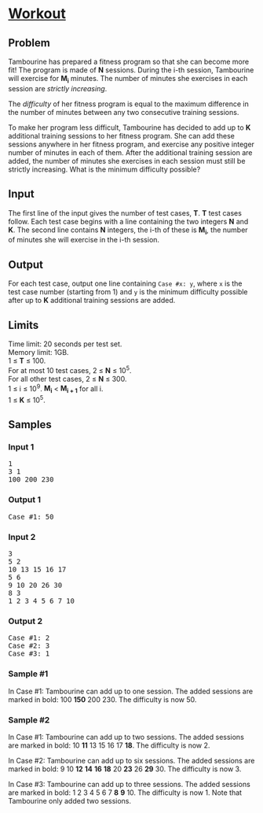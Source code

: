 # [Workout](https://codingcompetitions.withgoogle.com/kickstart/round/000000000019ffc7/00000000001d3f5b)
## Problem
Tambourine has prepared a fitness program so that she can become more fit! The program is made of **N** sessions. During the i-th session, Tambourine will exercise for **M<sub>i</sub>** minutes. The number of minutes she exercises in each session are *strictly increasing*.

The *difficulty* of her fitness program is equal to the maximum difference in the number of minutes between any two consecutive training sessions.

To make her program less difficult, Tambourine has decided to add up to **K** additional training sessions to her fitness program. She can add these sessions anywhere in her fitness program, and exercise any positive integer number of minutes in each of them. After the additional training session are added, the number of minutes she exercises in each session must still be strictly increasing. What is the minimum difficulty possible?

## Input
The first line of the input gives the number of test cases, **T**. **T** test cases follow. Each test case begins with a line containing the two integers **N** and **K**. The second line contains **N** integers, the i-th of these is **M<sub>i</sub>**, the number of minutes she will exercise in the i-th session.

## Output
For each test case, output one line containing `Case #x: y`, where `x` is the test case number (starting from 1) and `y` is the minimum difficulty possible after up to **K** additional training sessions are added.

## Limits
Time limit: 20 seconds per test set.  
Memory limit: 1GB.  
1 ≤ **T** ≤ 100.  
For at most 10 test cases, 2 ≤ **N** ≤ 10<sup>5</sup>.  
For all other test cases, 2 ≤ **N** ≤ 300.  
1 ≤ i ≤ 10<sup>9</sup>.
**M<sub>i</sub>** < **M<sub>i + 1</sub>** for all i.  
1 ≤ **K** ≤ 10<sup>5</sup>.

## Samples
### Input 1
<pre>
1
3 1
100 200 230
</pre>

### Output 1
<pre>
Case #1: 50
</pre>

### Input 2
<pre>
3
5 2
10 13 15 16 17
5 6
9 10 20 26 30
8 3
1 2 3 4 5 6 7 10
</pre>

### Output 2
<pre>
Case #1: 2
Case #2: 3
Case #3: 1
</pre>

### Sample #1
In Case #1: Tambourine can add up to one session. The added sessions are marked in bold: 100 **150** 200 230. The difficulty is now 50. 

### Sample #2
In Case #1: Tambourine can add up to two sessions. The added sessions are marked in bold: 10 **11** 13 15 16 17 **18**. The difficulty is now 2.

In Case #2: Tambourine can add up to six sessions. The added sessions are marked in bold: 9 10 **12** **14** **16** **18** 20 **23** 26 **29** 30. The difficulty is now 3.

In Case #3: Tambourine can add up to three sessions. The added sessions are marked in bold: 1 2 3 4 5 6 7 **8** **9** 10. The difficulty is now 1. Note that Tambourine only added two sessions. 
